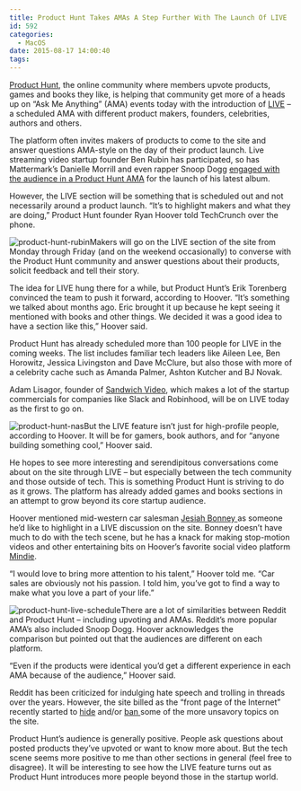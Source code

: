 ```yaml
---
title: Product Hunt Takes AMAs A Step Further With The Launch Of LIVE
id: 592
categories:
  - MacOS
date: 2015-08-17 14:00:40
tags:
---
```


<div readability="44">

[Product Hunt](http://www.producthunt.com/), the online community where members upvote products, games and books they like, is helping that community get more of a heads up on “Ask Me Anything” (AMA) events today with the introduction of [LIVE](http://producthunt.com/live) – a scheduled AMA with different product makers, founders, celebrities, authors and others.

The platform often invites makers of products to come to the site and answer questions AMA-style on the day of their product launch. Live streaming video startup founder Ben Rubin has participated, so has Mattermark’s Danielle Morrill and even rapper Snoop Dogg [engaged with the audience in a Product Hunt AMA](http://techcrunch.com/2015/05/12/product-hunt-moves-beyond-tech-with-the-launch-of-snoop-doggs-new-bushalbum/) for the launch of his latest album.

However, the LIVE section will be something that is scheduled out and not necessarily around a product launch. “It’s to highlight makers and what they are doing,” Product Hunt founder Ryan Hoover told TechCrunch over the phone.

![product-hunt-rubin](http://www.pavlov.im/wp-content/uploads/images/wppipes/2015-08/61488a9e4d.png)Makers will go on the LIVE section of the site from Monday through Friday (and on the weekend occasionally) to converse with the Product Hunt community and answer questions about their products, solicit feedback and tell their story.

The idea for LIVE hung there for a while, but Product Hunt’s Erik Torenberg convinced the team to push it forward, according to Hoover. “It’s something we talked about months ago. Eric brought it up because he kept seeing it mentioned with books and other things. We decided it was a good idea to have a section like this,” Hoover said.

Product Hunt has already scheduled more than 100 people for LIVE in the coming weeks. The list includes familiar tech leaders like Aileen Lee, Ben Horowitz, Jessica Livingston and Dave McClure, but also those with more of a celebrity cache such as Amanda Palmer, Ashton Kutcher and BJ Novak.

Adam Lisagor, founder of [Sandwich Video](http://sandwichvideo.com/), which makes a lot of the startup commercials for companies like Slack and Robinhood, will be on LIVE today as the first to go on.

![product-hunt-nas](http://www.pavlov.im/wp-content/uploads/images/wppipes/2015-08/7d955a2f0e.png)But the LIVE feature isn’t just for high-profile people, according to Hoover. It will be for gamers, book authors, and for “anyone building something cool,” Hoover said.

<div>
<div/></div>

He hopes to see more interesting and serendipitous conversations come about on the site through LIVE – but especially between the tech community and those outside of tech. This is something Product Hunt is striving to do as it grows. The platform has already added games and books sections in an attempt to grow beyond its core startup audience.

Hoover mentioned mid-western car salesman [Jesiah Bonney ](http://www.jesiahbonney.com/)as someone he’d like to highlight in a LIVE discussion on the site. Bonney doesn’t have much to do with the tech scene, but he has a knack for making stop-motion videos and other entertaining bits on Hoover’s favorite social video platform [Mindie](https://itunes.apple.com/us/app/mindie-music-video-stories/id717616629?mt=8).

“I would love to bring more attention to his talent,” Hoover told me. “Car sales are obviously not his passion. I told him, you’ve got to find a way to make what you love a part of your life.”

![product-hunt-live-schedule](http://www.pavlov.im/wp-content/uploads/images/wppipes/2015-08/3db6856bb5.png)There are a lot of similarities between Reddit and Product Hunt – including upvoting and AMAs. Reddit’s more popular AMA’s also included Snoop Dogg. Hoover acknowledges the comparison but pointed out that the audiences are different on each platform.

“Even if the products were identical you’d get a different experience in each AMA because of the audience,” Hoover said.

Reddit has been criticized for indulging hate speech and trolling in threads over the years. However, the site billed as the “front page of the Internet” recently started to [hide](http://techcrunch.com/2015/07/16/reddit-harassment-policy/) and/or [ban ](https://np.reddit.com/r/announcements/comments/3djjxw/lets_talk_content_ama/)some of the more unsavory topics on the site.

Product Hunt’s audience is generally positive. People ask questions about posted products they’ve upvoted or want to know more about. But the tech scene seems more positive to me than other sections in general (feel free to disagree). It will be interesting to see how the LIVE feature turns out as Product Hunt introduces more people beyond those in the startup world.
</div>
